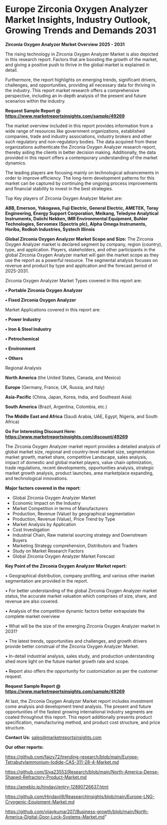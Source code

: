 # Europe Zirconia Oxygen Analyzer Market Insights, Industry Outlook, Growing Trends and Demands 2031

<Strong> Zirconia Oxygen Analyzer Market Overview 2025 - 2031</strong>

The rising technology in Zirconia Oxygen Analyzer Market is also depicted in this research report. Factors that are boosting the growth of the market, and giving a positive push to thrive in the global market is explained in detail.

Furthermore, the report highlights on emerging trends, significant drivers, challenges, and opportunities, providing all necessary data for thriving in the industry. This report market research offers a comprehensive perspective, including an in-depth analysis of the present and future scenarios within the industry.

<strong>Request Sample Report @ <a href=https://www.marketreportsinsights.com/sample/49269>https://www.marketreportsinsights.com/sample/49269</a></strong>

The market overview included in this report provides information from a wide range of resources like government organizations, established companies, trade and industry associations, industry brokers and other such regulatory and non-regulatory bodies. The data acquired from these organizations authenticate the Zirconia Oxygen Analyzer research report, thereby aiding the clients in better decision making. Additionally, the data provided in this report offers a contemporary understanding of the market dynamics.

The leading players are focusing mainly on technological advancements in order to improve efficiency. The long-term development patterns for this market can be captured by continuing the ongoing process improvements and financial stability to invest in the best strategies.

Top Key players of Zirconia Oxygen Analyzer Market are:

<strong>ABB, Emerson, Yokogawa, Fuji Electric, General Electric, AMETEK, Toray Engineering, Energy Support Corporation, Meikang, Teledyne Analytical Instruments, Daiichi Nekken, IMR Environmental Equipment, Buhler Technologies, Servomex (Spectris plc), Alpha Omega Instruments, Horiba, Redkoh Industries, Systech Illinois</strong>

<strong><b>Global Zirconia Oxygen Analyzer Market Scope and Size:</b></strong>
The Zirconia Oxygen Analyzer market is declared segment by company, region (country), type, and application. Players, stakeholders, and other participants in the global Zirconia Oxygen Analyzer market will gain the market scope as they use the report as a powerful resource. The segmental analysis focuses on revenue and product by type and application and the forecast period of 2025-2031.

Zirconia Oxygen Analyzer Market Types covered in this report are:

<strong>•  Portable Zirconia Oxygen Analyzer

•  Fixed Zirconia Oxygen Analyzer</strong>

Market Applications covered in this report are:

<strong>•  Power Industry

•  Iron & Steel Industry

•  Petrochemical

•  Environment

•  Others</strong> 

Regional Analysis

<strong>North America</strong> (the United States, Canada, and Mexico)

<strong>Europe</strong> (Germany, France, UK, Russia, and Italy)

<strong>Asia-Pacific</strong> (China, Japan, Korea, India, and Southeast Asia)

<strong>South America</strong> (Brazil, Argentina, Colombia, etc.)

<strong>The Middle East and Africa</strong> (Saudi Arabia, UAE, Egypt, Nigeria, and South Africa)

<strong>Go For Interesting Discount Here: <a href=https://www.marketreportsinsights.com/discount/49269>https://www.marketreportsinsights.com/discount/49269</a></strong>

The Zirconia Oxygen Analyzer market report provides a detailed analysis of global market size, regional and country-level market size, segmentation market growth, market share, competitive Landscape, sales analysis, impact of domestic and global market players, value chain optimization, trade regulations, recent developments, opportunities analysis, strategic market growth analysis, product launches, area marketplace expanding, and technological innovations.

<strong><b>Major factors covered in the report:</b></strong>
<ul>
  <li>Global Zirconia Oxygen Analyzer Market </li>
  <li>Economic Impact on the Industry</li>
  <li>Market Competition in terms of Manufacturers</li>
  <li>Production, Revenue (Value) by geographical segmentation</li>
  <li>Production, Revenue (Value), Price Trend by Type</li>
  <li>Market Analysis by Application</li>
  <li>Cost Investigation</li>
  <li>Industrial Chain, Raw material sourcing strategy and Downstream Buyers</li>
  <li>Marketing Strategy comprehension, Distributors and Traders</li>
  <li>Study on Market Research Factors</li>
  <li>Global Zirconia Oxygen Analyzer Market Forecast</li>
</ul>

<strong><b>Key Point of the Zirconia Oxygen Analyzer Market report:</b></strong>

• Geographical distribution, company profiling, and various other market segmentation are provided in the report.

• For better understanding of the global Zirconia Oxygen Analyzer market status, the accurate market valuation which comprises of size, share, and revenue are also covered.

• Analysis of the competitive dynamic factors better extrapolate the complete market overview

• What will be the size of the emerging Zirconia Oxygen Analyzer market in 2031?

• The latest trends, opportunities and challenges, and growth drivers provide better construal of the Zirconia Oxygen Analyzer Market.

• In-detail industrial analysis, sales study, and production understanding shed more light on the future market growth rate and scope.

• Report also offers the opportunity for customization as per the customer request.

<strong>Request Sample Report @ <a href=https://www.marketreportsinsights.com/sample/49269>https://www.marketreportsinsights.com/sample/49269</a></strong>

At last, the Zirconia Oxygen Analyzer Market report includes investment come analysis and development trend analysis. The present and future opportunities of the fastest growing international industry segments are coated throughout this report. This report additionally presents product specification, manufacturing method, and product cost structure, and price structure.

<strong>Contact Us:</strong>
sales@marketreportsinsights.com

<strong>Our other reports:</strong>

<a href=https://github.com/faizy72/trending-research/blob/main/Europe-Tetrabutylammonium-Iodide-CAS-311-28-4-Market.md>https://github.com/faizy72/trending-research/blob/main/Europe-Tetrabutylammonium-Iodide-CAS-311-28-4-Market.md</a>

<a href=https://github.com/Siya23553/Research/blob/main/North-America-Dense-Shaped-Refractory-Product-Market.md>https://github.com/Siya23553/Research/blob/main/North-America-Dense-Shaped-Refractory-Product-Market.md</a>

<a href=https://ameblo.jp/hindavi/entry-12890726637.html>https://ameblo.jp/hindavi/entry-12890726637.html</a>

<a href=https://github.com/Hindavii9/ReasearchInsights/blob/main/Europe-LNG-Cryogenic-Equipment-Market.md>https://github.com/Hindavii9/ReasearchInsights/blob/main/Europe-LNG-Cryogenic-Equipment-Market.md</a>

<a href=https://github.com/vijaykumar207/Business-growth/blob/main/North-America-Digital-Door-Lock-Systems-Market.md>https://github.com/vijaykumar207/Business-growth/blob/main/North-America-Digital-Door-Lock-Systems-Market.md</a>"
